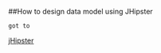 ##How to design data model using JHipster

    got to 
[jHipster](https://start.jhipster.tech/jdl-studio)

